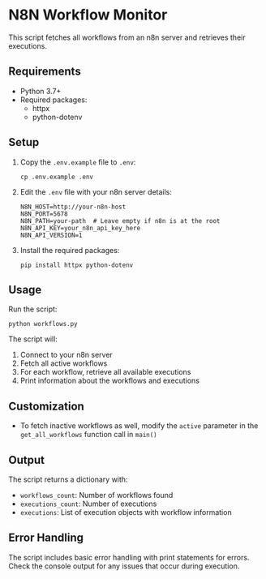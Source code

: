 # N8N Workflow Monitor

This script fetches all workflows from an n8n server and retrieves their executions.

## Requirements

- Python 3.7+
- Required packages:
  - httpx
  - python-dotenv

## Setup

1. Copy the `.env.example` file to `.env`:
   ```
   cp .env.example .env
   ```

2. Edit the `.env` file with your n8n server details:
   ```
   N8N_HOST=http://your-n8n-host
   N8N_PORT=5678
   N8N_PATH=your-path  # Leave empty if n8n is at the root
   N8N_API_KEY=your_n8n_api_key_here
   N8N_API_VERSION=1
   ```

3. Install the required packages:
   ```
   pip install httpx python-dotenv
   ```

## Usage

Run the script:

```
python workflows.py
```

The script will:
1. Connect to your n8n server
2. Fetch all active workflows
3. For each workflow, retrieve all available executions
4. Print information about the workflows and executions

## Customization

- To fetch inactive workflows as well, modify the `active` parameter in the `get_all_workflows` function call in `main()`

## Output

The script returns a dictionary with:
- `workflows_count`: Number of workflows found
- `executions_count`: Number of executions
- `executions`: List of execution objects with workflow information

## Error Handling

The script includes basic error handling with print statements for errors. Check the console output for any issues that occur during execution. 